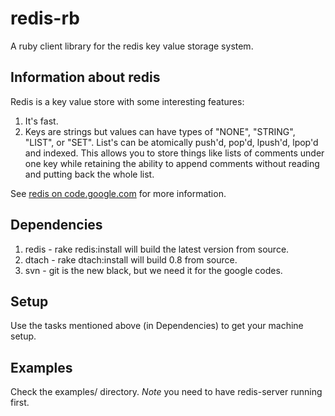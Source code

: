 # redis-rb

A ruby client library for the redis key value storage system.

## Information about redis

Redis is a key value store with some interesting features:
1. It's fast.
2. Keys are strings but values can have types of "NONE", "STRING", "LIST",  or "SET".  List's can be atomically push'd, pop'd, lpush'd, lpop'd and indexed.  This allows you to store things like lists of comments under one key while retaining the ability to append comments without reading and putting back the whole list.

See [redis on code.google.com](http://code.google.com/p/redis/wiki/README) for more information.

## Dependencies

1. redis - rake redis:install will build the latest version from source.
2. dtach - rake dtach:install will build 0.8 from source.
3. svn - git is the new black, but we need it for the google codes.

## Setup

Use the tasks mentioned above (in Dependencies) to get your machine setup.

## Examples

Check the examples/ directory.  *Note* you need to have redis-server running first.